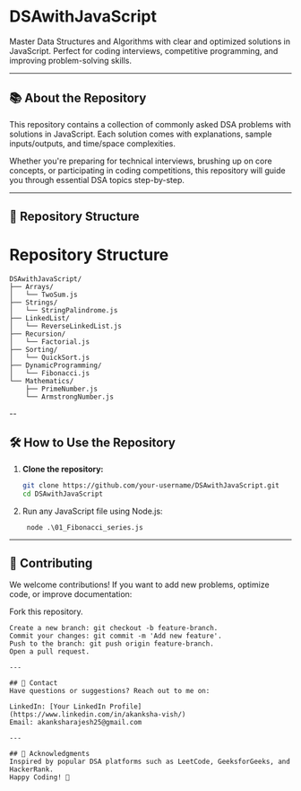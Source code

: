 # DSAwithJavaScript  
Master Data Structures and Algorithms with clear and optimized solutions in JavaScript. Perfect for coding interviews, competitive programming, and improving problem-solving skills.

---

## 📚 **About the Repository**  
This repository contains a collection of commonly asked DSA problems with solutions in JavaScript. Each solution comes with explanations, sample inputs/outputs, and time/space complexities.  

Whether you're preparing for technical interviews, brushing up on core concepts, or participating in coding competitions, this repository will guide you through essential DSA topics step-by-step.  

---

## 📂 **Repository Structure** 

# Repository Structure

```
DSAwithJavaScript/ 
├── Arrays/
│   └── TwoSum.js
├── Strings/
│   └── StringPalindrome.js
├── LinkedList/
│   └── ReverseLinkedList.js
├── Recursion/
│   └── Factorial.js
├── Sorting/
│   └── QuickSort.js
├── DynamicProgramming/
│   └── Fibonacci.js
└── Mathematics/
    ├── PrimeNumber.js
    └── ArmstrongNumber.js
```

--

## 🛠️ **How to Use the Repository**  
1. **Clone the repository:**  
   ```bash
   git clone https://github.com/your-username/DSAwithJavaScript.git
   cd DSAwithJavaScript
2. Run any JavaScript file using Node.js:
   ```
    node .\01_Fibonacci_series.js
---

## 🤝 Contributing
We welcome contributions! If you want to add new problems, optimize code, or improve documentation:

Fork this repository.
```
Create a new branch: git checkout -b feature-branch.
Commit your changes: git commit -m 'Add new feature'.
Push to the branch: git push origin feature-branch.
Open a pull request.

---

## 📧 Contact
Have questions or suggestions? Reach out to me on:

LinkedIn: [Your LinkedIn Profile](https://www.linkedin.com/in/akanksha-vish/)
Email: akanksharajesh25@gmail.com

---

## 🎯 Acknowledgments
Inspired by popular DSA platforms such as LeetCode, GeeksforGeeks, and HackerRank.
Happy Coding! 🚀
